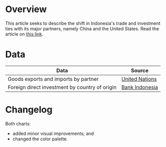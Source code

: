 # Overview

This article seeks to describe the shift in Indonesia's trade and investment ties with its major partners, namely China and the United States. Read the article on [this link](https://www.thejakartapost.com/business/2022/01/03/how-china-beats-us-as-trade-investment-partner-for-indonesia.html).


# Data

Data | Source |  
---- | ------ |  
Goods exports and imports by partner | [United Nations](https://comtrade.un.org/) |  
Foreign direct investment by country of origin | [Bank Indonesia](https://www.bi.go.id/id/statistik/ekonomi-keuangan/seki/Default.aspx#headingFour) |

# Changelog

Both charts:
- added minor visual improvements; and  
- changed the color palette.
